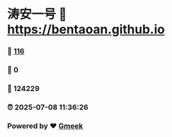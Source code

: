# 涛安一号 :link: https://bentaoan.github.io 
### :page_facing_up: [116](https://bentaoan.github.io/tag.html) 
### :speech_balloon: 0 
### :hibiscus: 124229 
### :alarm_clock: 2025-07-08 11:36:26 
### Powered by :heart: [Gmeek](https://github.com/Meekdai/Gmeek)
